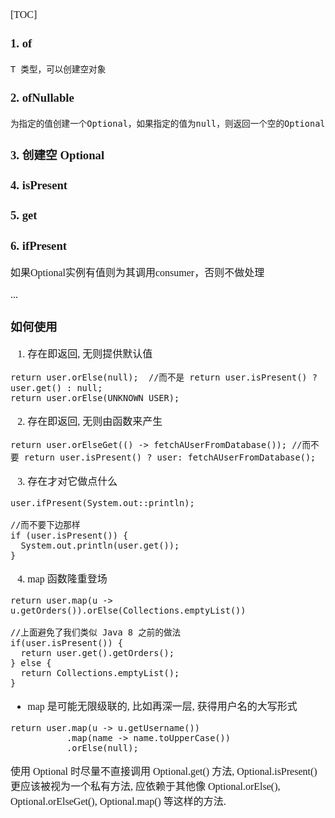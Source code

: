 <font face="Simsun" size=3>

[TOC]

### 1. of

~~~
T 类型，可以创建空对象
~~~

### 2. ofNullable

~~~
为指定的值创建一个Optional，如果指定的值为null，则返回一个空的Optional
~~~

### 3. 创建空 Optional

### 4. isPresent
### 5. get

### 6. ifPresent

如果Optional实例有值则为其调用consumer，否则不做处理

...


### 如何使用

1. 存在即返回, 无则提供默认值
~~~
return user.orElse(null);  //而不是 return user.isPresent() ? user.get() : null;
return user.orElse(UNKNOWN_USER); 
~~~
2. 存在即返回, 无则由函数来产生
~~~
return user.orElseGet(() -> fetchAUserFromDatabase()); //而不要 return user.isPresent() ? user: fetchAUserFromDatabase();
~~~
3. 存在才对它做点什么
~~~
user.ifPresent(System.out::println);

//而不要下边那样
if (user.isPresent()) {
  System.out.println(user.get());
}
~~~
4. map 函数隆重登场
~~~
return user.map(u -> u.getOrders()).orElse(Collections.emptyList())

//上面避免了我们类似 Java 8 之前的做法
if(user.isPresent()) {
  return user.get().getOrders();
} else {
  return Collections.emptyList();
}
~~~
- map 是可能无限级联的, 比如再深一层, 获得用户名的大写形式
~~~
return user.map(u -> u.getUsername())
           .map(name -> name.toUpperCase())
           .orElse(null);
~~~

使用 Optional 时尽量不直接调用 Optional.get() 方法, Optional.isPresent() 更应该被视为一个私有方法, 应依赖于其他像 Optional.orElse(), Optional.orElseGet(), Optional.map() 等这样的方法.

</font>
